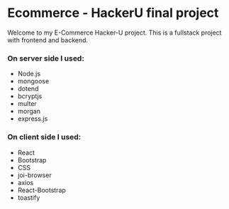 # Ecommerce - HackerU final project

Welcome to my E-Commerce Hacker-U project. This is a fullstack project with frontend and backend.

### On server side I used:
* Node.js
* mongoose
* dotend
* bcryptjs
* multer
* morgan
* express.js

### On client side I used:
* React
* Bootstrap
* CSS
* joi-browser
* axios
* React-Bootstrap
* toastify




